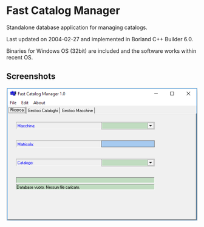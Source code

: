 # Fast Catalog Manager

Standalone database application for managing catalogs.

Last updated on 2004-02-27 and implemented in Borland C++ Builder 6.0.

Binaries for Windows OS (32bit) are included and the software works within recent OS.

## Screenshots

![Screenshot](FFast.screenshot.png)
